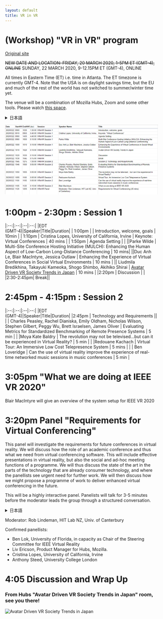 ```yaml
---
layout: default
title: VR in VR
---
```


# (Workshop) "VR in VR" program
[Original site](https://sites.google.com/view/vrinvr2020)

~~NEW DATE AND LOCATION: FRIDAY, 20 MARCH 2020, 1-5PM ET (GMT-4), ONLINE~~
SUNDAY, 22 MARCH 2020, 9-12.15PM ET (GMT-4), ONLINE

All times in Eastern Time (ET) i.e. time in Atlanta. The ET timezone is currently GMT-4. Note that the USA is on daylight savings time, but the EU and much of the rest of the world has not switched to summer/winter time yet.

The venue will be a combination of Mozilla Hubs, Zoom and some other tools. Please watch [this space](https://sites.google.com/view/vrinvr2020/program).


<details><summary>日本語</summary>新しい日付と場所：2020年3月20日金曜日 東部標準時(GMT-4) 午後1時から5時 オンラインにて。
すべての時間は東部標準時間（ET）、つまりアトランタ時間です。 ETタイムゾーンはGMT-4です。米国は夏時間になっていますが、EUおよびその他の多くの国ではまだ夏時間/冬時間に切り替えていないことに注意してください。<br>
会場は、Mozilla Hubs、Zoom、およびその他のツールの組み合わせになります。<a href="https://sites.google.com/view/vrinvr2020/program">このスペース</a>を見てください。
</details>

![newTimeTableVRinVR.png](newTimeTableVRinVR.png)

# 1:00pm - 2:30pm : Session 1

|:--:|:--:|:--|:--:|
|EDT<br>(GMT-4)|Speaker|Title|Duration|
| 1:00pm | | Introduction, welcome, goals | 10min |
| 1:10pm | Cristina Lopes, University of California, Irvine | Keynote: Virtual Conferences | 40 mins |
| 1:50pm | Agenda Setting | |
||Parke Wilde | Multi-Site Conference Hosting Initiative (MULCH): Enhancing the Human Aspect of Low-Carbon Long-Distance Conferencing | 10 mins|
||Duc Anh Le, Blair MacIntyre, Jessica Outlaw | Enhancing the Experience of Virtual Conferences in Social Virtual Environments | 10 mins |
|| Liudmila Bredikhina, Takayuki Kameoka, Shogo Shimbo, Akihiko Shirai | [Avatar Driven VR Society Trends in Japan](AvatarDrivenVRSocietyTrendsinJapan.md)</a> | 10 mins |
|2:20pm | Discussion | |
|2:30-2:45pm| Break||

# 2:45pm - 4:15pm : Session 2

|:--:|:--:|:--|:--:|
|EDT</br>(GMT-4)|Speaker|Title|Duration|
|2:45pm | Technology and Requirements ||
| | Charles Peasley, Rachel Dianiska, Emily Oldham, Nicholas Wilson, Stephen Gilbert, Peggy Wu, Brett Israelsen, James Oliver | Evaluating Metrics for Standardized Benchmarking of Remote Presence Systems | 5 min |
| |Moya Kate Baldry | The revolution may not be televised…but can it be experienced in Virtual Reality? | 5 min |
| |Redouane Kachach | Virtual Tour: An Immersive Low Cost Telepresence System | 5 mins |
| | Ben Loveridge | Can the use of virtual reality improve the experience of real-time networked music sessions in music conferences | 5 min |

# 3:05pm "What we are doing at IEEE VR 2020" 

Blair MacIntyre will give an overview of the system setup for IEEE VR 2020

# 3:20pm  Panel "Requirements for Virtual Conferencing"

This panel will investigate the requirements for future conferences in virtual reality. We will discuss how the role of an academic conference and thus what we need from virtual conferencing software. This will include effective presentations in virtual reality, but also the social and ad-hoc meeting functions of a programme. We will thus discuss the state of the art in the parts of the technology that are already consumer technology, and where the panellists see urgent need for further work. We will then discuss how we might propose a programme of work to deliver enhanced virtual conferencing in the future.

This will be a highly interactive panel. Panelists will talk for 3-5 minutes before the moderator leads the group through a structured conversation. 

<details><summary>日本語</summary>
このパネルは、VRによる将来の会議の要件を調査します。
学術会議の役割と、VR会議ソフトウェアに必要なものについてディスカッションします。
これはVRでの効果的なプレゼンテーションだけでなく、プログラムのソーシャルおよびアドホックなミーティング機能も含まれます。
すでに消費者向け技術である技術の部分、およびパネリストがさらなる作業が緊急に必要であると考える技術の現状について議論します。
次に、将来の強化されたVR会議を実現するための作業プログラムを提案する方法について説明します。<br>
これは非常にインタラクティブなパネルになります。
モデレーターが構造化したまとめをする前に、パネリストが3～5分間のトークを持ちます。
</details>

Moderator: Rob Lindeman, HIT Lab NZ, Univ. of Canterbury

Confirmed panellists:
- Ben Lok, University of Florida, in capacity as Chair of the Steering Committee for IEEE Virtual Reality
- Liv Ericson, Product Manager for Hubs, Mozilla.
- Cristina Lopes, University of California, Irvine
- Anthony Steed, University College London


# 4:05 Discussion and Wrap Up



### From Hubs "Avatar Driven VR Society Trends in Japan" room, see you there!

![Avatar Driven VR Society Trends in Japan](https://pbs.twimg.com/media/ETZiFyNVAAEe7rj?format=jpg&name=large)

